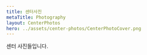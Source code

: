 ```yaml
---
title: 센터사진
metaTitle: Photography
layout: CenterPhotos
hero: ../assets/center-photos/CenterPhotoCover.png
---
```


센터 사진들입니다.
